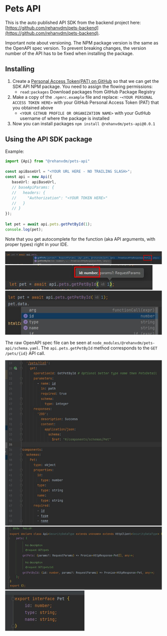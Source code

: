 # Pets API

This is the auto published API SDK from the backend project here: [https://github.com/rehanvdm/pets-backend](https://github.com/rehanvdm/pets-backend).

Important note about versioning. The NPM package version is the same as the OpenAPI spec version. To prevent breaking
changes, the version number of the API has to be fixed when installing the package.

## Installing

1. Create a [Personal Access Token(PAT) on GitHub](https://docs.github.com/en/authentication/keeping-your-account-and-data-secure/creating-a-personal-access-token#creating-a-token)
   so that we can get the SDK API NPM package. You need to assign the flowing permissions:
    - `read:packages` Download packages from GitHub Package Registry
2. Make a copy of the `.npmrc.example` file and replace:
   -`<YOUR PERSONAL ACCESS TOKEN HERE>` with your GitHub Personal Access Token (PAT) that you obtained above
    - `<YOUR GITHUB PROFILE OR ORGANIZATION NAME>` with your GutHub username of where the package is installed
3. Now you can install packages `npm install @rehanvdm/pets-api@0.0.1`

## Using the API SDK package

Example:
```typescript
import {Api} from "@rehanvdm/pets-api"

const apiBaseUrl = "<YOUR URL HERE - NO TRAILING SLASH>";
const api = new Api({
   baseUrl: apiBaseUrl,
   // baseApiParams: {
   //   headers: {
   //     "Authorization": "<YOUR TOKEN HERE>"
   //   }
   // }
});

let pet = await api.pets.getPetById(1);
console.log(pet);
 ```

Note that you get autocomplete for the function (aka API arguments, with proper types) right in your IDE.

![img.png](.images/img1.jpg)
![img.png](.images/img2.jpg)
![img.png](.images/img3.jpg)

The raw OpenAPI spec file can be seen at `node_modules/@rehanvdm/pets-api/schema.yaml`. The `api.pets.getPetById`
method corresponds to the `GET /pets/{id}` API call.

![img.png](.images/img4.jpg)
![img.png](.images/img5.jpg)
![img.png](.images/img6.jpg)
